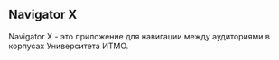 ## Navigator X
Navigator X - это приложение для навигации между аудиториями в корпусах Университета ИТМО.
